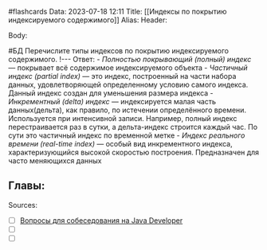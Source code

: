#flashcards
Data: 2023-07-18 12:11
Title: [[Индексы по покрытию индексируемого содержимого]]
Alias:
Header:




Body:


#БД 
Перечислите типы индексов по покрытию индексируемого содержимого.
!---
Ответ:
	- _Полностью покрывающий (полный) индекс_ — покрывает всё содержимое индексируемого объекта
	- _Частичный индекс (partial index)_ — это индекс, построенный на части набора данных, удовлетворяющей определенному условию самого индекса. Данный индекс создан для уменьшения размера индекса
	- _Инкрементный (delta) индекс_ — индексируется малая часть данных(дельта), как правило, по истечении определённого времени. Используется при интенсивной записи. Например, полный индекс перестраивается раз в сутки, а дельта-индекс строится каждый час. По сути это частичный индекс по временной метке
	- _Индекс реального времени (real-time index)_ — особый вид инкрементного индекса, характеризующийся высокой скоростью построения. Предназначен для часто меняющихся данных
<!--SR:!2023-10-27,1,130-->




Главы:
-


Sources:
- [ ] [Вопросы для собеседования на Java Developer](https://github.com/enhorse/java-interview/blob/master/README.md#%D0%9E%D0%9E%D0%9F)
- [ ] []()
- [ ] []()
